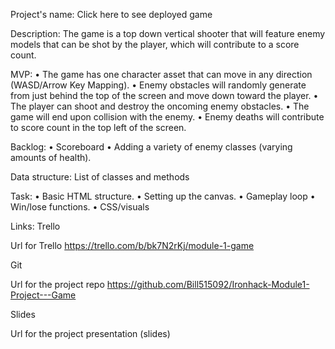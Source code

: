Project's name:
Click here to see deployed game

Description:
The game is a top down vertical shooter that will feature enemy models that can be shot by the player, 
which will contribute to a score count. 

MVP:
• The game has one character asset that can move in any direction (WASD/Arrow Key Mapping).
• Enemy obstacles will randomly generate from just behind the top of the screen and move down toward the player.
• The player can shoot and destroy the oncoming enemy obstacles. 
• The game will end upon collision with the enemy.
• Enemy deaths will contribute to score count in the top left of the screen. 

Backlog:
• Scoreboard 
• Adding a variety of enemy classes (varying amounts of health).

Data structure:
List of classes and methods

Task:
• Basic HTML structure. 
• Setting up the canvas.
• Gameplay loop
• Win/lose functions. 
• CSS/visuals 

Links:
Trello

Url for Trello https://trello.com/b/bk7N2rKj/module-1-game 

Git

Url for the project repo https://github.com/Bill515092/Ironhack-Module1-Project---Game 

Slides

Url for the project presentation (slides)

